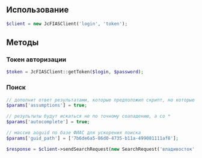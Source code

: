 ## Использование

```php
$client = new JcFIASClient('login', 'token');
```

## Методы

### Токен авторизации

```php
$token = JcFIASClient::getToken($login, $password);
```

### Поиск

```php
// дополнит ответ результатами, которые предположил скрипт, но которые не были найдены в ФИАС
$params['assumptions'] = true;

// результыты будут искаться не по точному соападению, а со *
$params['autocomplete'] = true;

// массив aoguid по базе ФИАС для ускорения поиска
$params['guid_path'] = ['7b6de6a5-86d0-4735-b11a-499081111af8'];

$response = $client->sendSearchRequest(new SearchRequest('владивосток', $params));
```
